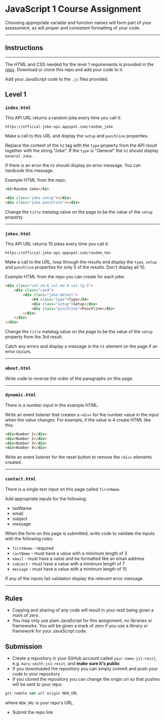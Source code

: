 # JavaScript 1 Course Assignment

Choosing appropriate variable and function names will form part of your assessment, as will proper and consistent formatting of your code.

---

## Instructions

---

The HTML and CSS needed for the level 1 requirements is provided in the [repo](https://github.com/javascript-assignments/javascript-1-resit). Download or clone this repo and add your code to it.

Add your JavaScript code to the `.js` files provided.

## Level 1

### `index.html`

This API URL returns a random joke every time you call it:

`https://official-joke-api.appspot.com/random_joke`

Make a call to this URL and display the `setup` and `punchline` properties.

Replace the content of the `h2` tag with the `type` property from the API result together with the string "Joke". If the `type` is "General" the `h2` should display `General Joke`.

If there is an error the `h2` should display an error message. You can hardcode this message.

Example HTML from the repo:

```html
<h2>Random Joke</h2>

<div class="joke setup"></div>
<div class="joke punchline"></div>
```

Change the `title` metatag value on the page to be the value of the `setup` property.

---

### `jokes.html`

This API URL returns 10 jokes every time you call it:

`https://official-joke-api.appspot.com/random_ten`

Make a call to the URL, loop through the results and display the `type`, `setup` and `punchline` properties for only 5 of the results. Don't display all 10.

Example HTML from the repo you can create for each joke:

```html
<div class="col-sm-6 col-md-4 col-lg-3">
    <div class="card">
        <div class="joke-detail">
            <h4 class="type">Type</h4>
            <div class="setup">Setup</div>
            <div class="punchline">Punchline</div>
        </div>
    </div>
</div>
```

Change the `title` metatag value on the page to be the value of the `setup` property from the 3rd result.

Catch any errors and display a message in the `h1` element on the page if an error occurs.

---

### `about.html`

Write code to reverse the order of the paragraphs on this page.

---

### `dynamic.html`

There is a number input in the example HTML.

Write an event listener that creates a `<div>` for the number value in the input when the value changes. For example, if the value is 4 create HTML like this:

```html
<div>Number 1</div>
<div>Number 2</div>
<div>Number 3</div>
<div>Number 4</div>
```

Write an event listener for the reset button to remove the `<div>` elements created.

---

### `contact.html`

There is a single text input on this page called `firstName`.

Add appropriate inputs for the following:

-   lastName
-   email
-   subject
-   message

When the form on this page is submitted, write code to validate the inputs with the following rules:

-   `firstName` - required
-   `lastName` - must have a value with a minimum length of 3
-   `email` - must have a value and be formatted like an email address
-   `subject` - must have a value with a minimum length of 7
-   `message` - must have a value with a minimum length of 15

If any of the inputs fail validation display the relevant error message.

---

## Rules

-   Copying and sharing of any code will result in your resit being given a mark of zero.
-   You may only use plain JavaScript for this assignment, no libraries or frameworks. You will be given a mark of zero if you use a library or framework for your JavaScript code.

## Submission

-   Create a repository in your GitHub account called `your-name-js1-resit`, e.g. `mary-smith-js1-resit`, and **make sure it's public**
-   If you downloaded the repository you can simply commit and push your code to your repository
-   If you cloned the repository you can change the origin url so that pushes will be sent to your repo:

```js
git remote set-url origin NEW_URL
```

where `NEW_URL` is your repo's URL.

-   Submit the repo link
